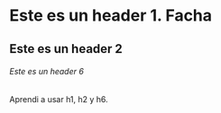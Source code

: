 # Este es un header 1. Facha
## Este es un header 2
###### Este es un header 6

Aprendi a usar h1, h2 y h6.
